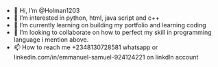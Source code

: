 - 👋 Hi, I’m @Holman1203
- 👀 I’m interested in python, html, java script and c++
- 🌱 I’m currently learning on building my portfolio and learning coding
- 💞️ I’m looking to collaborate on how to perfect my skill in programming language i mention above.
- 📫 How to reach me +2348130728581 whatsapp or linkedin.com/in/emmanuel-samuel-924124221 on linkdln account

<!---
Holman1203/Holman1203 is a ✨ special ✨ repository because its `README.md` (this file) appears on your GitHub profile.
You can click the Preview link to take a look at your changes.
--->
